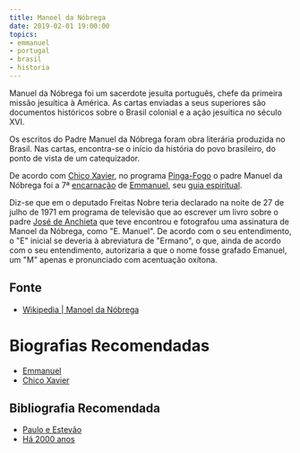 ```yaml
---
title: Manoel da Nóbrega
date: 2019-02-01 19:00:00
topics: 
- emmanuel
- portugal
- brasil
- historia
---
```


Manuel da Nóbrega foi um sacerdote jesuíta português, chefe da primeira missão
jesuítica à América. As cartas enviadas a seus superiores são documentos
históricos sobre o Brasil colonial e a ação jesuítica no século XVI.

Os escritos do Padre Manuel da Nóbrega foram obra literária produzida no Brasil.
Nas cartas, encontra-se o início da história do povo brasileiro, do ponto de
vista de um catequizador.

De acordo com [Chico Xavier](/bio/chico-xavier), no programa [Pinga-Fogo](/sobre/pinga-fogo)
o padre Manuel da Nóbrega foi a 7ª [encarnação](/sobre/encarnacao) de
[Emmanuel](/bio/emmanuel), seu [guia espiritual](/sobre/guia-espiritual).

Diz-se que em o deputado Freitas Nobre teria declarado na noite de 27 de julho
de 1971 em programa de televisão que ao escrever um livro sobre o padre [José de
Anchieta](https://pt.wikipedia.org/wiki/Jos%C3%A9_de_Anchieta) que teve
encontrou e fotografou uma assinatura de Manoel da Nóbrega, como
"E. Manuel". De acordo com o seu entendimento, o "E" inicial se deveria à
abreviatura de "Ermano", o que, ainda de acordo com o seu entendimento,
autorizaria a que o nome fosse grafado Emanuel, um "M" apenas e pronunciado com
acentuação oxítona.

## Fonte
* [Wikipedia | Manoel da Nóbrega](https://pt.wikipedia.org/wiki/Manuel_da_N%C3%B3brega)

# Biografias Recomendadas
* [Emmanuel](../emmanuel)
* [Chico Xavier](/bio/chico-xavier)

## Bibliografia Recomendada
* [Paulo e Estevão](/livros/paulo-e-estevao)
* [Há 2000 anos](/livros/ha-2000-anos)

